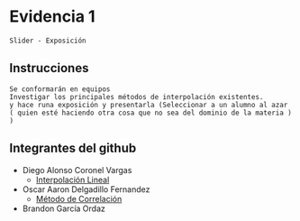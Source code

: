 # Evidencia 1
    Slider - Exposición

## Instrucciones
    Se conformarán en equipos
    Investigar los principales métodos de interpolación existentes.
    y hace runa exposición y presentarla (Seleccionar a un alumno al azar ( quien esté haciendo otra cosa que no sea del dominio de la materia ) )

## Integrantes del github
- Diego Alonso Coronel Vargas
    - [Interpolación Lineal](../Evidencia%201/Interpolación%20lineal.pdf)
- Oscar Aaron Delgadillo Fernandez
    - [Método de Correlación](/Tema%205/Evidencia%201/T5%20-%20%20E1%20%20-%20Slider-Expo.pdf)
- Brandon García Ordaz
    